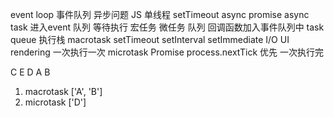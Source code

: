 event loop 事件队列
异步问题
JS 单线程
setTimeout async promise
async task 进入event 队列 等待执行
宏任务 微任务 队列
回调函数加入事件队列中 task queue 执行栈
macrotask setTimeout setInterval setImmediate I/O UI rendering  一次执行一次
microtask Promise process.nextTick 优先 一次执行完

C E D A B
1. macrotask ['A', 'B']
2. microtask ['D']